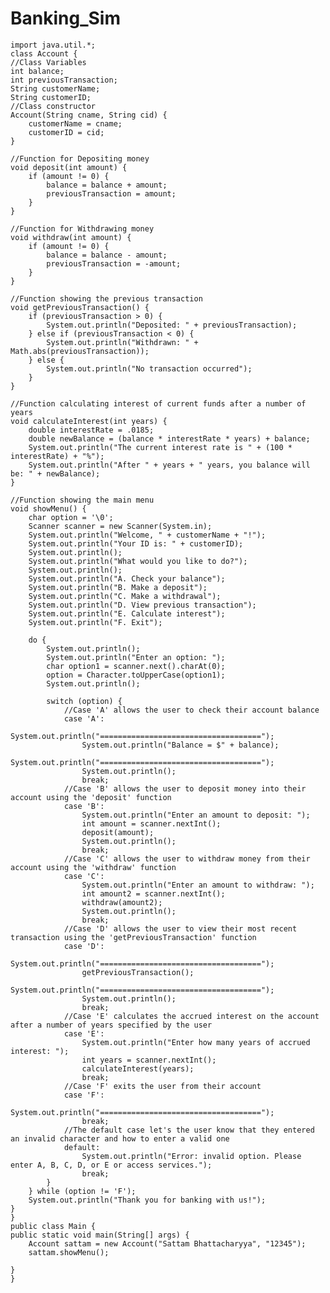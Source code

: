# Banking_Sim

    import java.util.*;
    class Account {
    //Class Variables
    int balance;
    int previousTransaction;
    String customerName;
    String customerID;
    //Class constructor
    Account(String cname, String cid) {
        customerName = cname;
        customerID = cid;
    }

    //Function for Depositing money
    void deposit(int amount) {
        if (amount != 0) {
            balance = balance + amount;
            previousTransaction = amount;
        }
    }

    //Function for Withdrawing money
    void withdraw(int amount) {
        if (amount != 0) {
            balance = balance - amount;
            previousTransaction = -amount;
        }
    }

    //Function showing the previous transaction
    void getPreviousTransaction() {
        if (previousTransaction > 0) {
            System.out.println("Deposited: " + previousTransaction);
        } else if (previousTransaction < 0) {
            System.out.println("Withdrawn: " + Math.abs(previousTransaction));
        } else {
            System.out.println("No transaction occurred");
        }
    }

    //Function calculating interest of current funds after a number of years
    void calculateInterest(int years) {
        double interestRate = .0185;
        double newBalance = (balance * interestRate * years) + balance;
        System.out.println("The current interest rate is " + (100 * interestRate) + "%");
        System.out.println("After " + years + " years, you balance will be: " + newBalance);
    }

    //Function showing the main menu
    void showMenu() {
        char option = '\0';
        Scanner scanner = new Scanner(System.in);
        System.out.println("Welcome, " + customerName + "!");
        System.out.println("Your ID is: " + customerID);
        System.out.println();
        System.out.println("What would you like to do?");
        System.out.println();
        System.out.println("A. Check your balance");
        System.out.println("B. Make a deposit");
        System.out.println("C. Make a withdrawal");
        System.out.println("D. View previous transaction");
        System.out.println("E. Calculate interest");
        System.out.println("F. Exit");

        do {
            System.out.println();
            System.out.println("Enter an option: ");
            char option1 = scanner.next().charAt(0);
            option = Character.toUpperCase(option1);
            System.out.println();

            switch (option) {
                //Case 'A' allows the user to check their account balance
                case 'A':
                    System.out.println("====================================");
                    System.out.println("Balance = $" + balance);
                    System.out.println("====================================");
                    System.out.println();
                    break;
                //Case 'B' allows the user to deposit money into their account using the 'deposit' function
                case 'B':
                    System.out.println("Enter an amount to deposit: ");
                    int amount = scanner.nextInt();
                    deposit(amount);
                    System.out.println();
                    break;
                //Case 'C' allows the user to withdraw money from their account using the 'withdraw' function
                case 'C':
                    System.out.println("Enter an amount to withdraw: ");
                    int amount2 = scanner.nextInt();
                    withdraw(amount2);
                    System.out.println();
                    break;
                //Case 'D' allows the user to view their most recent transaction using the 'getPreviousTransaction' function
                case 'D':
                    System.out.println("====================================");
                    getPreviousTransaction();
                    System.out.println("====================================");
                    System.out.println();
                    break;
                //Case 'E' calculates the accrued interest on the account after a number of years specified by the user
                case 'E':
                    System.out.println("Enter how many years of accrued interest: ");
                    int years = scanner.nextInt();
                    calculateInterest(years);
                    break;
                //Case 'F' exits the user from their account
                case 'F':
                    System.out.println("====================================");
                    break;
                //The default case let's the user know that they entered an invalid character and how to enter a valid one
                default:
                    System.out.println("Error: invalid option. Please enter A, B, C, D, or E or access services.");
                    break;
            }
        } while (option != 'F');
        System.out.println("Thank you for banking with us!");
    }
    }   
    public class Main {
    public static void main(String[] args) {
        Account sattam = new Account("Sattam Bhattacharyya", "12345");
        sattam.showMenu();

    }
    }
